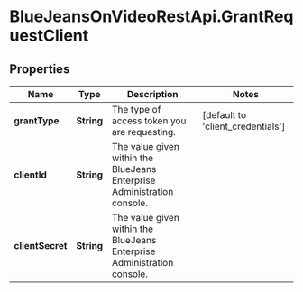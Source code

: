 # BlueJeansOnVideoRestApi.GrantRequestClient

## Properties
Name | Type | Description | Notes
------------ | ------------- | ------------- | -------------
**grantType** | **String** | The type of access token you are requesting. | [default to &#39;client_credentials&#39;]
**clientId** | **String** | The value given within the BlueJeans Enterprise Administration console. | 
**clientSecret** | **String** | The value given within the BlueJeans Enterprise Administration console. | 


